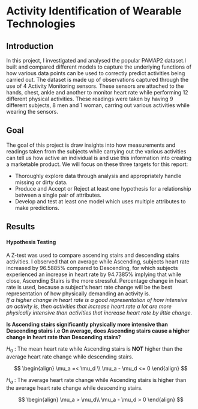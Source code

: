 # Activity Identification of Wearable Technologies

## Introduction
In this project, I investigated and analysed the popular PAMAP2 dataset.I built and compared different models to capture the underlying functions of how various data points can be used to correctly predict activities being carried out.
The dataset is made up of observations captured through the use of 4 Activity Monitoring sensors. These sensors are attached to the hands, chest, ankle and another to monitor heart rate while performing 12 different physical activities. 
These readings were taken by having 9 different subjects, 8 men and 1 woman, carring out various activities while wearing the sensors.

## Goal
The goal of this project is draw insights into how measurements and readings taken from the subjects while carrying out the various activities can tell us how active an individual is and use this information into creating a marketable product.
We will focus on these three targets for this report:
* Thoroughly explore data through analysis and appropriately handle missing or dirty data.
* Produce and Accept or Reject at least one hypothesis for a relationship between a single pair of attributes.
* Develop and test at least one model which uses multiple attributes to make predictions.

## Results
#### Hypothesis Testing
A Z-test was used to compare ascending stairs and descending stairs activities. I observed that on average while Ascending, subjects heart rate increased by 96.5885% compared to Descending, for which subjects experienced an increase in heart rate by 94.7385% implying that while close, Ascending Stairs is the more stressful. Percentage change in heart rate is used, because a subject's heart rate change will be the best representation of how physically demanding an activity is.  
*If a higher change in heart rate is a good representation of how intensive an activity is, then activities that increase heart rate a lot are more physically intensive than activities that increase heart rate by little change.*

**Is Ascending stairs significantly physically more intensive than Descending stairs i.e On average, does Ascending stairs cause a higher change in heart rate than Descending stairs?**

$H_0$ : The mean heart rate while Ascending stairs is **NOT** higher than the average heart rate change while descending stairs.

$$
\begin{align}
\mu_a =< \mu_d \\
\mu_a - \mu_d <= 0
\end{align}
$$

$H_a$ : The average heart rate change while Ascending stairs is higher than the average heart rate change while descending stairs. 

$$
\begin{align}
\mu_a > \mu_d\\
\mu_a - \mu_d > 0  
\end{align}
$$

